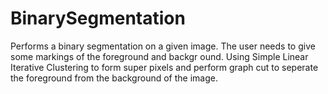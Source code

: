 # BinarySegmentation
Performs a binary segmentation on a given image. The user needs to give some markings of the foreground and backgr
ound. Using Simple Linear Iterative Clustering to form super pixels and perform graph cut to seperate the foreground from the background of the image.
